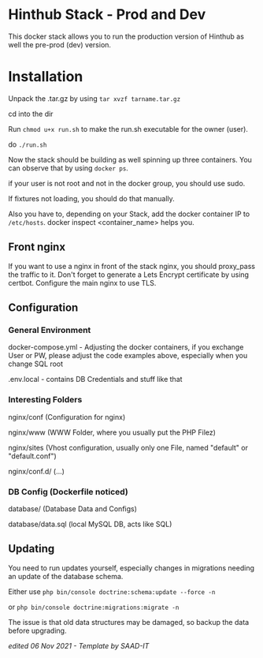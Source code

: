 # Hinthub Stack - Prod and Dev

This docker stack allows you to run the production version of Hinthub as well the pre-prod (dev) version.

# Installation

Unpack the .tar.gz by using `tar xvzf tarname.tar.gz`

cd into the dir

Run `chmod u+x run.sh` to make the run.sh executable for the owner (user).

do `./run.sh`

Now the stack should be building as well spinning up three containers. You can observe that by using `docker ps`. 

if your user is not root and not in the docker group, you should use sudo.

If fixtures not loading, you should do that manually.

Also you have to, depending on your Stack, add the docker container IP to `/etc/hosts`.
docker inspect <container_name> helps you.  

## Front nginx

If you want to use a nginx in front of the stack nginx, you should proxy_pass the traffic to it. Don't forget to generate a Lets Encrypt certificate by using certbot. Configure the main nginx to use TLS. 

## Configuration

### General Environment

docker-compose.yml - Adjusting the docker containers, if you exchange User or PW, please adjust the code examples above, especially when you change SQL root

.env.local - contains DB Credentials and stuff like that

### Interesting Folders

nginx/conf (Configuration for nginx)

nginx/www (WWW Folder, where you usually put the PHP Filez)

nginx/sites (Vhost configuration, usually only one File, named "default" or "default.conf")

nginx/conf.d/ (...)

### DB Config (Dockerfile noticed)

database/ (Database Data and Configs)

database/data.sql (local MySQL DB, acts like SQL)

## Updating

You need to run updates yourself, especially changes in migrations needing an update of the database schema.

Either use `php bin/console doctrine:schema:update --force -n` 

or `php bin/console doctrine:migrations:migrate -n`

The issue is that old data structures may be damaged, so backup the data before upgrading.



*edited 06 Nov 2021 - Template by SAAD-IT*
